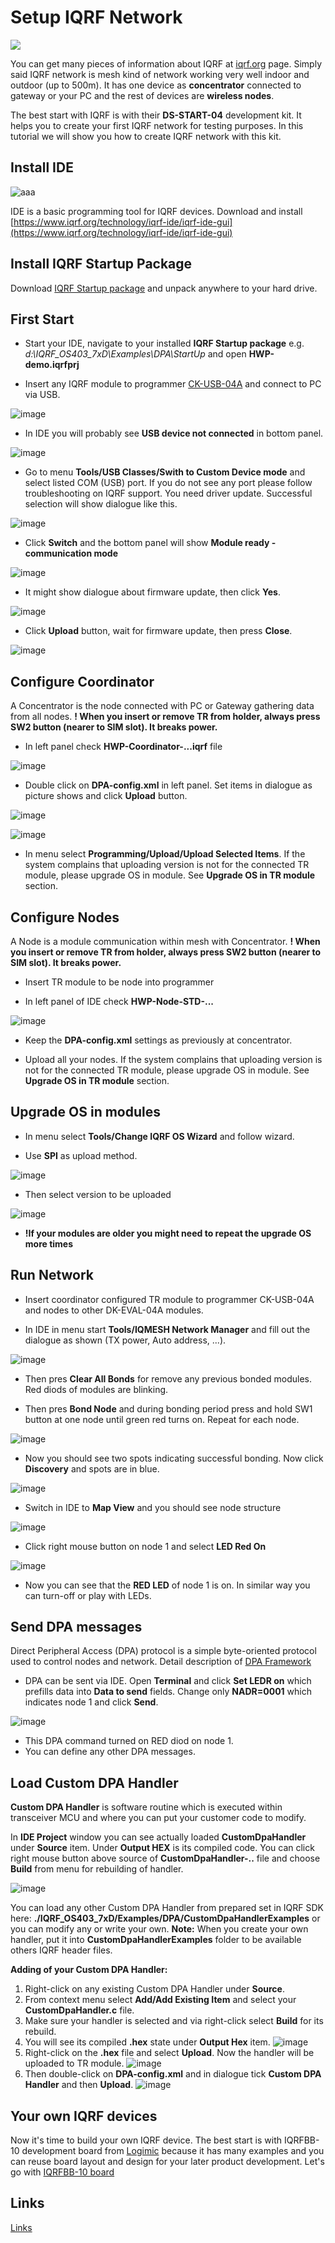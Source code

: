 # Setup IQRF Network

![](https://iqrf.org/images/ds-start-04-case.jpg)

You can get many pieces of information about IQRF at [iqrf.org](iqrf.org) page. Simply said IQRF network is mesh kind of network working very well indoor and outdoor (up to 500m). It has one device as **concentrator** connected to gateway or your PC and the rest of devices are **wireless nodes**.

The best start with IQRF is with their **DS-START-04** development kit. It helps you to create your first IQRF network for testing purposes. In this tutorial we will show you how to create IQRF network with this kit.

## Install IDE

![aaa](files/images/SetupIqrfNetwork/iqrf-ide-4.jpg)

IDE is a basic programming tool for IQRF devices. Download and install [https://www.iqrf.org/technology/iqrf-ide/iqrf-ide-gui](https://www.iqrf.org/technology/iqrf-ide/iqrf-ide-gui)

## Install IQRF Startup Package

Download [IQRF Startup package](https://www.iqrf.org/support/download&kat=34&ids=82) and unpack anywhere to your hard drive.

## First Start

* Start your IDE, navigate to your installed **IQRF Startup package** e.g. _d:\IQRF_OS403_7xD\Examples\DPA\StartUp_ and open **HWP-demo.iqrfprj**

* Insert any IQRF module to programmer [CK-USB-04A](https://iqrf.org/products/development-tools/development-kits/ck-usb-04a) and connect to PC via USB.

![image](files/images/SetupIqrfNetwork/50103857-e4acfb80-0228-11e9-88f1-a1ad28f00ad7.png)

* In IDE you will probably see **USB device not connected** in bottom panel.

![image](files/images/SetupIqrfNetwork/50103939-1c1ba800-0229-11e9-94af-0bcc89113d04.png)

* Go to menu **Tools/USB Classes/Swith to Custom Device mode** and select listed COM (USB) port. If you do not see any port please follow troubleshooting on IQRF support. You need driver update. Successful selection will show dialogue like this.

![image](files/images/SetupIqrfNetwork/50104128-951aff80-0229-11e9-847e-c5b43c73facd.png)

* Click **Switch** and the bottom panel will show **Module ready - communication mode**

![image](files/images/SetupIqrfNetwork/50104213-c693cb00-0229-11e9-8b1a-eaa285ab2e12.png)

* It might show dialogue about firmware update, then click **Yes**.

![image](files/images/SetupIqrfNetwork/50104292-e925e400-0229-11e9-944c-48f94d5933d0.png)

* Click **Upload** button, wait for firmware update, then press **Close**.

![image](files/images/SetupIqrfNetwork/50104371-20949080-022a-11e9-9835-adef5a4ccb4f.png)

## Configure Coordinator

A Concentrator is the node connected with PC or Gateway gathering data from all nodes.
**! When you insert or remove TR from holder, always press SW2 button (nearer to SIM slot). It breaks power.**

* In left panel check **HWP-Coordinator-...iqrf** file

![image](files/images/SetupIqrfNetwork/50106144-38bade80-022f-11e9-84f2-e2ac42f16666.png)

* Double click on **DPA-config.xml** in left panel. Set items in dialogue as picture shows and click **Upload** button.

![image](files/images/SetupIqrfNetwork/50106039-d661de00-022e-11e9-8fc5-74a5a7c65aad.png)

![image](files/images/SetupIqrfNetwork/50106117-1b861000-022f-11e9-95ed-6d19edda9113.png)

* In menu select **Programming/Upload/Upload Selected Items**. If the system complains that uploading version is not for the connected TR module, please upgrade OS in module. See **Upgrade OS in TR module** section.

## Configure Nodes

A Node is a module communication within mesh with Concentrator.
**! When you insert or remove TR from holder, always press SW2 button (nearer to SIM slot). It breaks power.**

* Insert TR module to be node into programmer

* In left panel of IDE check **HWP-Node-STD-...**

![image](files/images/SetupIqrfNetwork/50108583-e630f080-0235-11e9-9843-d5ec00d6e3de.png)

* Keep the **DPA-config.xml** settings as previously at concentrator.

* Upload all your nodes. If the system complains that uploading version is not for the connected TR module, please upgrade OS in module. See **Upgrade OS in TR module** section.

## Upgrade OS in modules

* In menu select **Tools/Change IQRF OS Wizard** and follow wizard.

* Use **SPI** as upload method.

![image](files/images/SetupIqrfNetwork/50106475-3311c880-0230-11e9-80ea-061aae079706.png)

* Then select version to be uploaded

![image](files/images/SetupIqrfNetwork/50106345-e62df200-022f-11e9-9212-d1594fe6a943.png)

* **!If your modules are older you might need to repeat the upgrade OS more times**

## Run Network

* Insert coordinator configured TR module to programmer CK-USB-04A and nodes to other DK-EVAL-04A modules.

* In IDE in menu start **Tools/IQMESH Network Manager** and fill out the dialogue as shown (TX power, Auto address, ...).

![image](files/images/SetupIqrfNetwork/50110959-dfa57780-023b-11e9-981a-a1f883e7cac8.png)

* Then pres **Clear All Bonds** for remove any previous bonded modules. Red diods of modules are blinking.

* Then pres **Bond Node** and during bonding period press and hold SW1 button at one node until green red turns on. Repeat for each node.

![image](files/images/SetupIqrfNetwork/50111045-1aa7ab00-023c-11e9-9cf2-87ef0281bfc2.png)

* Now you should see two spots indicating successful bonding. Now click **Discovery** and spots are in blue.

![image](files/images/SetupIqrfNetwork/50111460-1e87fd00-023d-11e9-84e3-dad67435fbf2.png)

* Switch in IDE to **Map View** and you should see node structure

![image](files/images/SetupIqrfNetwork/50111497-31023680-023d-11e9-85c5-4a8288baeb72.png)

* Click right mouse button on node 1 and select **LED Red On**

![image](files/images/SetupIqrfNetwork/50111606-6b6bd380-023d-11e9-9030-746fe0c9a3f9.png)

* Now you can see that the **RED LED** of node 1 is on. In similar way you can turn-off or play with LEDs.

## Send DPA messages

Direct Peripheral Access (DPA) protocol is a simple byte-oriented protocol used to control nodes and network. Detail description of [DPA Framework](https://www.iqrf.org/DpaTechGuide/)

* DPA can be sent via IDE. Open **Terminal** and click **Set LEDR on** which prefills data into **Data to send** fields. Change only **NADR=0001** which indicates node 1 and click **Send**.

![image](files/images/SetupIqrfNetwork/50230461-00d9a580-03ad-11e9-9842-85226f02f424.png)

* This DPA command turned on RED diod on node 1.
* You can define any other DPA messages.

## Load Custom DPA Handler

**Custom DPA Handler** is software routine which is executed within transceiver MCU and where you can put your customer code to modify.

In **IDE Project** window you can see actually loaded **CustomDpaHandler** under **Source** item. Under **Output HEX** is its compiled code.
You can click right mouse button above source of **CustomDpaHandler-..** file and choose **Build** from menu for rebuilding of handler.

![image](files/images/SetupIqrfNetwork/CustomDpaHandler.png)

You can load any other Custom DPA Handler from prepared set in IQRF SDK here: **./IQRF_OS403_7xD/Examples/DPA/CustomDpaHandlerExamples** or you can modify any or write your own. **Note:** When you create your own handler, put it into **CustomDpaHandlerExamples** folder to be available others IQRF header files.

**Adding of your Custom DPA Handler:**

1. Right-click on any existing Custom DPA Handler under **Source**.
2. From context menu select **Add/Add Existing Item** and select your **CustomDpaHandler.c** file.
3. Make sure your handler is selected and via right-click select **Build** for its rebuild.
4. You will see its compiled **.hex** state under **Output Hex** item.
![image](files/images/SetupIqrfNetwork/CustomDpaHandler2.png)
5. Right-click on the **.hex** file and select **Upload**. Now the handler will be uploaded to TR module.
![image](files/images/SetupIqrfNetwork/CustomDpaHandler3.png)
6. Then double-click on **DPA-config.xml** and in dialogue tick **Custom DPA Handler** and then **Upload**.
![image](files/images/SetupIqrfNetwork/CustomDpaHandler4.png)

## Your own IQRF devices

Now it's time to build your own IQRF device. The best start is with IQRFBB-10 development board from [Logimic](http://www.logimic.com) because it has many examples and you can reuse board layout and design for your later product development. Let's go with [IQRFBB-10 board](README.md)

## Links
[Links](Links.md)
